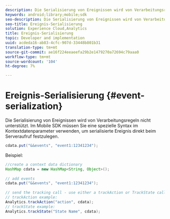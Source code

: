 ```yaml
---
description: Die Serialisierung von Ereignissen wird von Verarbeitungsregeln nicht unterstützt. Im Mobile SDK müssen Sie eine spezielle Syntax im Kontextdatenparameter verwenden, um serialisierte Ereignis direkt beim Serveraufruf festzulegen.
keywords: android;library;mobile;sdk
seo-description: Die Serialisierung von Ereignissen wird von Verarbeitungsregeln nicht unterstützt. Im Mobile SDK müssen Sie eine spezielle Syntax im Kontextdatenparameter verwenden, um serialisierte Ereignis direkt beim Serveraufruf festzulegen.
seo-title: Ereignis-Serialisierung
solution: Experience Cloud,Analytics
title: Ereignis-Serialisierung
topic: Developer and implementation
uuid: acdeda16-ab83-4cfc-907d-33448b801b31
translation-type: tm+mt
source-git-commit: ae16f224eeaeefa29b2e1479270a72694c79aaa0
workflow-type: tm+mt
source-wordcount: '104'
ht-degree: 7%

---
```



# Ereignis-Serialisierung {#event-serialization}

Die Serialisierung von Ereignissen wird von Verarbeitungsregeln nicht unterstützt. Im Mobile SDK müssen Sie eine spezielle Syntax im Kontextdatenparameter verwenden, um serialisierte Ereignis direkt beim Serveraufruf festzulegen.

```java
cdata.put("&&events", "event1:12341234");
```

Beispiel:

```java
//create a context data dictionary 
HashMap cdata = new HashMap<String, Object>(); 
 
// add events 
cdata.put("&&events", "event1:12341234"); 
 
// send the tracking call - use either a trackAction or TrackState call. 
// trackAction example: 
Analytics.trackAction("action", cdata); 
// trackState example: 
Analytics.trackState("State Name", cdata);
```

